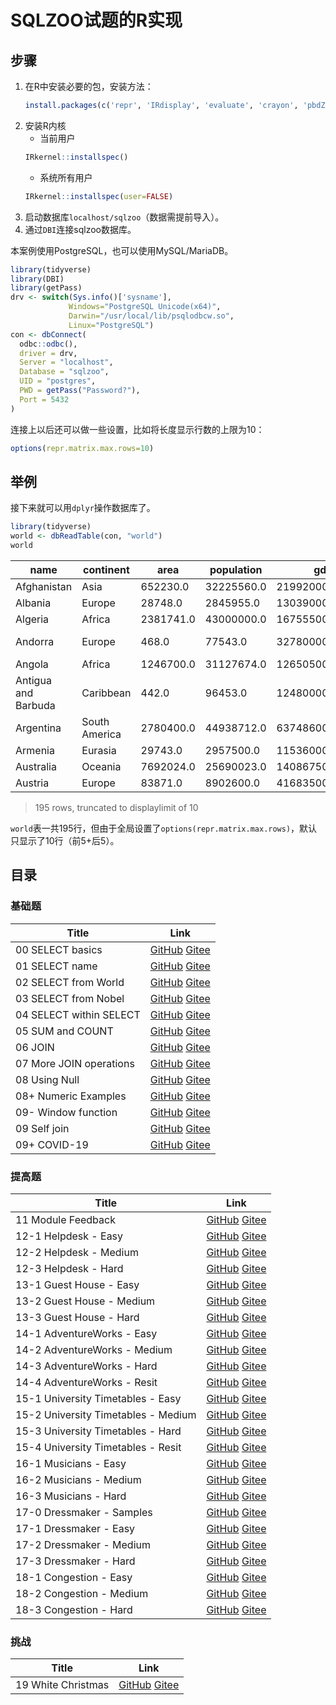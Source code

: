 # SQLZOO试题的R实现

## 步骤

1. 在R中安装必要的包，安装方法：
    ```r
    install.packages(c('repr', 'IRdisplay', 'evaluate', 'crayon', 'pbdZMQ', 'devtools', 'uuid', 'digest', 'IRkernel))
    ```
1. 安装R内核
    - 当前用户
    ```r
    IRkernel::installspec()
    ```
    - 系统所有用户
    ```r
    IRkernel::installspec(user=FALSE)
    ```
1. 启动数据库`localhost/sqlzoo`（数据需提前导入）。
1. 通过`DBI`连接sqlzoo数据库。

本案例使用PostgreSQL，也可以使用MySQL/MariaDB。

```r
library(tidyverse)
library(DBI)
library(getPass)
drv <- switch(Sys.info()['sysname'],
             Windows="PostgreSQL Unicode(x64)",
             Darwin="/usr/local/lib/psqlodbcw.so",
             Linux="PostgreSQL")
con <- dbConnect(
  odbc::odbc(),
  driver = drv,
  Server = "localhost",
  Database = "sqlzoo",
  UID = "postgres",
  PWD = getPass("Password?"),
  Port = 5432
)
```

连接上以后还可以做一些设置，比如将长度显示行数的上限为10：

```r
options(repr.matrix.max.rows=10)
```

## 举例

接下来就可以用`dplyr`操作数据库了。

```r
library(tidyverse)
world <- dbReadTable(con, "world")
world
```

name | continent | area | population | gdp | capital | tld | flag
--------|---------------|-------|----------------|-------|---------|-----|------------
Afghanistan | Asia | 652230.0 | 32225560.0 | 21992000000.0 | Kabul | .af | //upload.wikimedia.org/wikipedia/commons/9/9a/Flag_of_Afghanistan.svg
Albania | Europe | 28748.0 | 2845955.0 | 13039000000.0 | Tirana | .al | //upload.wikimedia.org/wikipedia/commons/3/36/Flag_of_Albania.svg
Algeria | Africa | 2381741.0 | 43000000.0 | 167555000000.0 | Algiers | .dz | //upload.wikimedia.org/wikipedia/commons/7/77/Flag_of_Algeria.svg
Andorra | Europe | 468.0 | 77543.0 | 3278000000.0 | Andorra la Vella | .ad | //upload.wikimedia.org/wikipedia/commons/1/19/Flag_of_Andorra.svg
Angola | Africa | 1246700.0 | 31127674.0 | 126505000000.0 | Luanda | .ao | //upload.wikimedia.org/wikipedia/commons/9/9d/Flag_of_Angola.svg
Antigua and Barbuda | Caribbean | 442.0 | 96453.0 | 1248000000.0 | St. John's | .ag | //upload.wikimedia.org/wikipedia/commons/8/89/Flag_of_Antigua_and_Barbuda.svg
Argentina | South America | 2780400.0 | 44938712.0 | 637486000000.0 | Buenos Aires | .ar | //upload.wikimedia.org/wikipedia/commons/1/1a/Flag_of_Argentina.svg
Armenia | Eurasia | 29743.0 | 2957500.0 | 11536000000.0 | Yerevan | .am | //upload.wikimedia.org/wikipedia/commons/2/2f/Flag_of_Armenia.svg
Australia | Oceania | 7692024.0 | 25690023.0 | 1408675000000.0 | Canberra | .au | //upload.wikimedia.org/wikipedia/commons/8/88/Flag_of_Australia_%28converted%29.svg
Austria | Europe | 83871.0 | 8902600.0 | 416835000000.0 | Vienna | .at | //upload.wikimedia.org/wikipedia/commons/4/41/Flag_of_Austria.svg

> 195 rows, truncated to displaylimit of 10

`world`表一共195行，但由于全局设置了`options(repr.matrix.max.rows)`，默认只显示了10行（前5+后5）。

## 目录

### 基础题

Title | Link
------|--------
00 SELECT basics  | [GitHub](https://github.com/madlogos/sqlzoo/blob/master/R/00%20SELECT%20basics.ipynb)  [Gitee](https://gitee.com/madlogos/sqlzoo/blob/master/R/00%20SELECT%20basics.ipynb)
01 SELECT name | [GitHub](https://github.com/madlogos/sqlzoo/blob/master/R/01%20SELECT%20name.ipynb)  [Gitee](https://gitee.com/madlogos/sqlzoo/blob/master/R/01%20SELECT%20name.ipynb)
02 SELECT from World | [GitHub](https://github.com/madlogos/sqlzoo/blob/master/R/02%20SELECT%20from%20World.ipynb)  [Gitee](https://gitee.com/madlogos/sqlzoo/blob/master/R/02%20SELECT%20from%20World.ipynb)
03 SELECT from Nobel | [GitHub](https://github.com/madlogos/sqlzoo/blob/master/R/03%20SELECT%20from%20Nobel.ipynb)  [Gitee](https://gitee.com/madlogos/sqlzoo/blob/master/R/03%20SELECT%20from%20Nobel.ipynb)
04 SELECT within SELECT | [GitHub](https://github.com/madlogos/sqlzoo/blob/master/R/04%20SELECT%20within%20SELECT.ipynb)  [Gitee](https://gitee.com/madlogos/sqlzoo/blob/master/R/04%20SELECT%20within%20SELECT.ipynb)
05 SUM and COUNT | [GitHub](https://github.com/madlogos/sqlzoo/blob/master/R/05%20SUM%20and%20COUNT.ipynb)  [Gitee](https://gitee.com/madlogos/sqlzoo/blob/master/R/05%20SUM%20and%20COUNT.ipynb)
06 JOIN | [GitHub](https://github.com/madlogos/sqlzoo/blob/master/R/06%20JOIN.ipynb)  [Gitee](https://gitee.com/madlogos/sqlzoo/blob/master/R/06%20JOIN.ipynb)
07 More JOIN operations | [GitHub](https://github.com/madlogos/sqlzoo/blob/master/R/07%20More%20JOIN%20operations.ipynb)  [Gitee](https://gitee.com/madlogos/sqlzoo/blob/master/R/07%20More%20JOIN%20operations.ipynb)
08 Using Null | [GitHub](https://github.com/madlogos/sqlzoo/blob/master/R/08%20Using%20Null.ipynb)  [Gitee](https://gitee.com/madlogos/sqlzoo/blob/master/R/08%20Using%20Null.ipynb)
08+ Numeric Examples | [GitHub](https://github.com/madlogos/sqlzoo/blob/master/R/08+%20Numeric%20Examples.ipynb)  [Gitee](https://gitee.com/madlogos/sqlzoo/blob/master/R/08+%20Numeric%20Examples.ipynb)
09- Window function | [GitHub](https://github.com/madlogos/sqlzoo/blob/master/R/09-%20Window%20function.ipynb)  [Gitee](https://gitee.com/madlogos/sqlzoo/blob/master/R/09-%20Window%20function.ipynb)
09 Self join | [GitHub](https://github.com/madlogos/sqlzoo/blob/master/R/09%20Self%20join.ipynb)  [Gitee](https://gitee.com/madlogos/sqlzoo/blob/master/R/09%20Self%20join.ipynb)
09+ COVID-19 | [GitHub](https://github.com/madlogos/sqlzoo/blob/master/R/09%2B%20COVID%2019.ipynb)  [Gitee](https://gitee.com/madlogos/sqlzoo/blob/master/R/09%2B%20COVID%2019.ipynb)

### 提高题

Title | Link
------|--------
11 Module Feedback | [GitHub](https://github.com/madlogos/sqlzoo/blob/master/R/11%20Module%20Feedback.ipynb)  [Gitee](https://gitee.com/madlogos/sqlzoo/blob/master/R/11%20Module%20Feedback.ipynb)
12-1 Helpdesk - Easy | [GitHub](https://github.com/madlogos/sqlzoo/blob/master/R/12-1%20Helpdesk%20-%20Easy.ipynb)  [Gitee](https://gitee.com/madlogos/sqlzoo/blob/master/R/12-1%20Helpdesk%20-%20Easy.ipynb)
12-2 Helpdesk - Medium | [GitHub](https://github.com/madlogos/sqlzoo/blob/master/R/12-2%20Helpdesk%20-%20Medium.ipynb)  [Gitee](https://gitee.com/madlogos/sqlzoo/blob/master/R/12-2%20Helpdesk%20-%20Medium.ipynb)
12-3 Helpdesk - Hard | [GitHub](https://github.com/madlogos/sqlzoo/blob/master/R/12-3%20Helpdesk%20-%20Hard.ipynb)  [Gitee](https://gitee.com/madlogos/sqlzoo/blob/master/R/12-3%20Helpdesk%20-%20Hard.ipynb)
13-1 Guest House - Easy | [GitHub](https://github.com/madlogos/sqlzoo/blob/master/R/13-1%20Guest%20House%20-%20Easy.ipynb)  [Gitee](https://gitee.com/madlogos/sqlzoo/blob/master/R/13-1%20Guest%20House%20-%20Easy.ipynb)
13-2 Guest House - Medium | [GitHub](https://github.com/madlogos/sqlzoo/blob/master/R/13-2%20Guest%20House%20-%20Medium.ipynb)  [Gitee](https://gitee.com/madlogos/sqlzoo/blob/master/R/13-2%20Guest%20House%20-%20Medium.ipynb)
13-3 Guest House - Hard | [GitHub](https://github.com/madlogos/sqlzoo/blob/master/R/13-3%20Guest%20House%20-%20Hard.ipynb)  [Gitee](https://gitee.com/madlogos/sqlzoo/blob/master/R/13-3%20Guest%20House%20-%20Hard.ipynb)
14-1 AdventureWorks - Easy | [GitHub](https://github.com/madlogos/sqlzoo/blob/master/R/14-1%20AdventureWorks%20-%20Easy.ipynb)  [Gitee](https://gitee.com/madlogos/sqlzoo/blob/master/R/14-1%20AdventureWorks%20-%20Easy.ipynb)
14-2 AdventureWorks - Medium | [GitHub](https://github.com/madlogos/sqlzoo/blob/master/R/14-2%20AdventureWorks%20-%20Medium.ipynb)  [Gitee](https://gitee.com/madlogos/sqlzoo/blob/master/R/14-2%20AdventureWorks%20-%20Medium.ipynb)
14-3 AdventureWorks - Hard | [GitHub](https://github.com/madlogos/sqlzoo/blob/master/R/14-3%20AdventureWorks%20-%20Hard.ipynb)  [Gitee](https://gitee.com/madlogos/sqlzoo/blob/master/R/14-3%20AdventureWorks%20-%20Hard.ipynb)
14-4 AdventureWorks - Resit | [GitHub](https://github.com/madlogos/sqlzoo/blob/master/R/14-4%20AdventureWorks%20-%20Resit.ipynb)  [Gitee](https://gitee.com/madlogos/sqlzoo/blob/master/R/14-4%20AdventureWorks%20-%20Resit.ipynb)
15-1 University Timetables - Easy | [GitHub](https://github.com/madlogos/sqlzoo/blob/master/R/15-1%20University%20Timetables%20-%20Easy.ipynb)  [Gitee](https://gitee.com/madlogos/sqlzoo/blob/master/R/15-1%20University%20Timetables%20-%20Easy.ipynb)
15-2 University Timetables - Medium | [GitHub](https://github.com/madlogos/sqlzoo/blob/master/R/15-2%20University%20Timetables%20-%20Medium.ipynb)  [Gitee](https://gitee.com/madlogos/sqlzoo/blob/master/R/15-2%20University%20Timetables%20-%20Medium.ipynb)
15-3 University Timetables - Hard | [GitHub](https://github.com/madlogos/sqlzoo/blob/master/R/15-3%20University%20Timetables%20-%20Hard.ipynb)  [Gitee](https://gitee.com/madlogos/sqlzoo/blob/master/R/15-3%20University%20Timetables%20-%20Hard.ipynb)
15-4 University Timetables - Resit | [GitHub](https://github.com/madlogos/sqlzoo/blob/master/R/15-4%20University%20Timetables%20-%20Resit.ipynb)  [Gitee](https://gitee.com/madlogos/sqlzoo/blob/master/R/15-4%20University%20Timetables%20-%20Resit.ipynb)
16-1 Musicians - Easy | [GitHub](https://github.com/madlogos/sqlzoo/blob/master/R/16-1%20Musicians%20-%20Easy.ipynb)  [Gitee](https://gitee.com/madlogos/sqlzoo/blob/master/R/16-1%20Musicians%20-%20Easy.ipynb)
16-2 Musicians - Medium | [GitHub](https://github.com/madlogos/sqlzoo/blob/master/R/16-2%20Musicians%20-%20Medium.ipynb)  [Gitee](https://gitee.com/madlogos/sqlzoo/blob/master/R/16-2%20Musicians%20-%20Medium.ipynb)
16-3 Musicians - Hard | [GitHub](https://github.com/madlogos/sqlzoo/blob/master/R/16-3%20Musicians%20-%20Hard.ipynb)  [Gitee](https://gitee.com/madlogos/sqlzoo/blob/master/R/16-3%20Musicians%20-%20Hard.ipynb)
17-0 Dressmaker - Samples | [GitHub](https://github.com/madlogos/sqlzoo/blob/master/R/17-0%20Dressmaker%20-%20Samples.ipynb)  [Gitee](https://gitee.com/madlogos/sqlzoo/blob/master/R/17-0%20Dressmaker%20-%20Samples.ipynb)
17-1 Dressmaker - Easy | [GitHub](https://github.com/madlogos/sqlzoo/blob/master/R/17-1%20Dressmaker%20-%20Easy.ipynb)  [Gitee](https://gitee.com/madlogos/sqlzoo/blob/master/R/17-1%20Dressmaker%20-%20Easy.ipynb)
17-2 Dressmaker - Medium | [GitHub](https://github.com/madlogos/sqlzoo/blob/master/R/17-2%20Dressmaker%20-%20Medium.ipynb)  [Gitee](https://gitee.com/madlogos/sqlzoo/blob/master/R/17-2%20Dressmaker%20-%20Medium.ipynb)
17-3 Dressmaker - Hard | [GitHub](https://github.com/madlogos/sqlzoo/blob/master/R/17-3%20Dressmaker%20-%20Hard.ipynb)  [Gitee](https://gitee.com/madlogos/sqlzoo/blob/master/R/17-3%20Dressmaker%20-%20Hard.ipynb)
18-1 Congestion - Easy | [GitHub](https://github.com/madlogos/sqlzoo/blob/master/R/18-1%20Congestion%20-%20Easy.ipynb)  [Gitee](https://gitee.com/madlogos/sqlzoo/blob/master/R/18-1%20Congestion%20-%20Easy.ipynb)
18-2 Congestion - Medium | [GitHub](https://github.com/madlogos/sqlzoo/blob/master/R/18-2%20Congestion%20-%20Medium.ipynb)  [Gitee](https://gitee.com/madlogos/sqlzoo/blob/master/R/18-2%20Congestion%20-%20Medium.ipynb)
18-3 Congestion - Hard | [GitHub](https://github.com/madlogos/sqlzoo/blob/master/R/18-3%20Congestion%20-%20Hard.ipynb)  [Gitee](https://gitee.com/madlogos/sqlzoo/blob/master/R/18-3%20Congestion%20-%20Hard.ipynb)

### 挑战

Title | Link
------|--------
19 White Christmas | [GitHub](https://github.com/madlogos/sqlzoo/blob/master/R/19%20White%20Christmas.ipynb)  [Gitee](https://gitee.com/madlogos/sqlzoo/blob/master/R/19%20White%20Christmas.ipynb)
